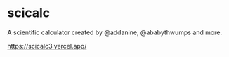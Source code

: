# scicalc
A scientific calculator created by @addanine, @ababythwumps and more.

https://scicalc3.vercel.app/






